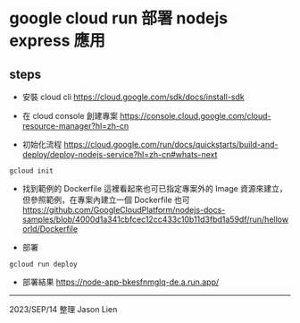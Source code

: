 # google cloud run 部署 nodejs express 應用

## steps

- 安裝 cloud cli
  https://cloud.google.com/sdk/docs/install-sdk

- 在 cloud console 創建專案
  https://console.cloud.google.com/cloud-resource-manager?hl=zh-cn

- 初始化流程
  https://cloud.google.com/run/docs/quickstarts/build-and-deploy/deploy-nodejs-service?hl=zh-cn#whats-next

```
gcloud init
```

- 找到範例的 Dockerfile
  這裡看起來也可已指定專案外的 Image 資源來建立，但參照範例，在專案內建立一個 Dockerfile 也可
  https://github.com/GoogleCloudPlatform/nodejs-docs-samples/blob/4000d1a341cbfcec12cc433c10b11d3fbd1a59df/run/helloworld/Dockerfile

- 部署

```
gcloud run deploy
```

- 部署結果
  https://node-app-bkesfnmglq-de.a.run.app/

---

2023/SEP/14 整理
Jason Lien
